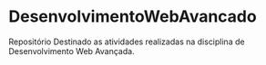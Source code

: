 # DesenvolvimentoWebAvancado
Repositório Destinado as atividades realizadas na disciplina de Desenvolvimento Web Avançada.
